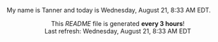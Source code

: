 My name is Tanner and today is Wednesday, August 21, 8:33 AM EDT.

<p align="center">This <i>README</i> file is generated <b>every 3 hours</b>!</br>Last refresh: Wednesday, August 21, 8:33 AM EDT<br /></p>
